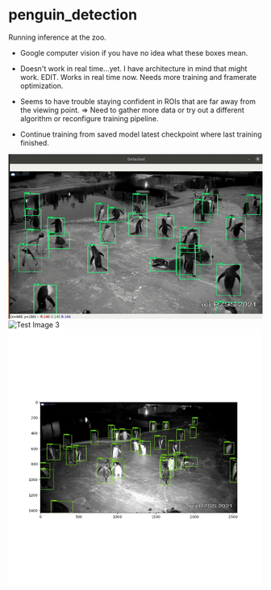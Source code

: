 # penguin_detection
Running inference at the zoo.

* Google computer vision if you have no idea what these boxes mean.

* Doesn't work in real time...yet. I have architecture in mind that might work. EDIT. Works in real time now. Needs more training and framerate optimization.

* Seems to have trouble staying confident in ROIs that are far away from the viewing point. => Need to gather more data or try out a different algorithm or reconfigure training pipeline.

* Continue training from saved model latest checkpoint where last training finished.

![Test Image 2](https://github.com/al-lu/penguin_detection/blob/main/demo_2.gif)
![Test Image 3](https://github.com/al-lu/penguin_detection/blob/main/demo_1.gif)
![Test Image 4](https://github.com/al-lu/penguin_detection/blob/main/0000003000.jpg)
